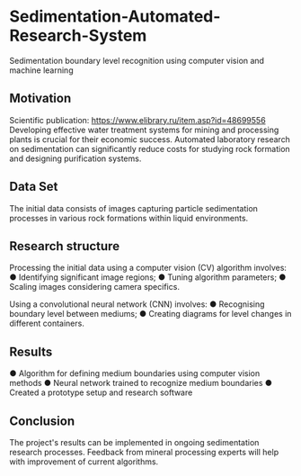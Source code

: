 # Sedimentation-Automated-Research-System
Sedimentation boundary level recognition using computer vision and machine learning


## Motivation
Scientific publication: https://www.elibrary.ru/item.asp?id=48699556
Developing effective water treatment systems for mining and processing plants is crucial for their economic success.
Automated laboratory research on sedimentation can significantly reduce costs for studying rock formation and designing purification systems.


## Data Set
The initial data consists of images capturing particle sedimentation processes in various rock formations within liquid environments.


## Research structure
Processing the initial data using a computer vision (CV) algorithm involves: 
● Identifying significant image regions; 
● Tuning algorithm parameters;
● Scaling images considering camera specifics.

Using a convolutional neural network (CNN) involves: 
● Recognising boundary level between mediums; 
● Creating diagrams for level changes in different containers.


## Results
● Algorithm for defining medium boundaries using computer vision methods
● Neural network trained to recognize medium boundaries
● Created a prototype setup and research software


## Conclusion
The project's results can be implemented in ongoing sedimentation research processes. Feedback from mineral processing experts will help with improvement of current algorithms.
